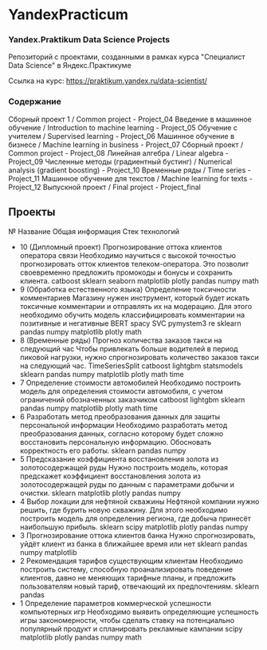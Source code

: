 # YandexPracticum


### Yandex.Praktikum Data Science Projects

Репозиторий с проектами, созданными в рамках курса "Специалист Data Science" в Яндекс.Практикуме

Ссылка на курс: https://praktikum.yandex.ru/data-scientist/

### Содержание


Сборный проект 1 / Common project - Project_04
Введение в машинное обучение / Introduction to machine learning - Project_05
Обучение с учителем / Supervised learning - Project_06
Машинное обучение в бизнесе / Machine learning in business - Project_07
Сборный проект / Common project - Project_08
Линейная алгебра / Linear algebra - Project_09
Численные методы (градиентный бустинг) / Numerical analysis (gradient boosting) - Project_10
Временные ряды / Time series - Project_11
Машинное обучение для текстов / Machine learning for texts - Project_12
Выпускной проект / Final project - Project_final


## Проекты


№	Название	Общая информация	Стек технологий
- 10	(Дипломный проект) Прогнозирование оттока клиентов оператора связи	Необходимо научиться с высокой точностью прогнозировать отток клиентов телеком-оператора. Это позволит своевременно предложить промокоды и бонусы и сохранить клиента.	catboost sklearn seaborn matplotlib plotly pandas numpy math
- 9	(Обработка естественного языка) Определение токсичности комментариев	Магазину нужен инструмент, который будет искать токсичные комментарии и отправлять их на модерацию. Для этого необходимо обучить модель классифицировать комментарии на позитивные и негативные	BERT spacy SVC pymystem3 re sklearn pandas numpy matplotlib plotly math
- 8	(Временные ряды) Прогноз количества заказов такси на следующий час	Чтобы привлекать больше водителей в период пиковой нагрузки, нужно спрогнозировать количество заказов такси на следующий час.	TimeSeriesSplit catboost lightgbm statsmodels sklearn pandas numpy matplotlib plotly math time
- 7	Определение стоимости автомобилей	Необходимо построить модель для определения стоимости автомобиля, с учетом ограничений обозначенных заказчиком	catboost lightgbm sklearn pandas numpy matplotlib plotly math time
- 6	Разработать метод преобразования данных для защиты персональной информации	Необходимо разработать метод преобразования данных, согласно которому будет сложно восстановить персональную информацию. Обосновать корректность его работы.	sklearn pandas numpy
- 5	Предсказание коэффициента восстановления золота из золотосодержащей руды	Нужно построить модель, которая предскажет коэффициент восстановления золота из золотосодержащей руды по данным с параметрами добычи и очистки.	sklearn matplotlib plotly pandas numpy
- 4	Выбор локации для нефтяной скважины	Нефтяной компании нужно решить, где бурить новую скважину. Для этого необходимо построить модель для определения региона, где добыча принесёт наибольшую прибыль.	sklearn scipy matplotlib plotly pandas numpy
- 3	Прогнозирование оттока клиентов банка	Нужно спрогнозировать, уйдёт клиент из банка в ближайшее время или нет	sklearn pandas numpy matplotlib
- 2	Рекомендация тарифов существующим клиентам	Необходимо построить систему, способную проанализировать поведение клиентов, давно не меняющих тарифные планы, и предложить пользователям новый тариф, отвечающий их предпочтениям.	sklearn pandas
- 1	Определение параметров коммерческой успешности компьютерных игр	Необходимо выявить определяющие успешность игры закономерности, чтобы сделать ставку на потенциально популярный продукт и спланировать рекламные кампании	scipy matplotlib plotly pandas numpy math

